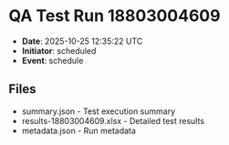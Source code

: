 # QA Test Run 18803004609

- **Date**: 2025-10-25 12:35:22 UTC
- **Initiator**: scheduled
- **Event**: schedule

## Files
- summary.json - Test execution summary
- results-18803004609.xlsx - Detailed test results
- metadata.json - Run metadata
